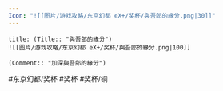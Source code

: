 ```yaml
---
Icon: "![[图片/游戏攻略/东京幻都 eX+/奖杯/與吾郎的緣分.png|30]]"
---
```

```ad-common-bronze-trophy
title: (Title:: "與吾郎的緣分")
![[图片/游戏攻略/东京幻都 eX+/奖杯/與吾郎的緣分.png|100]]

(Comment:: "加深與吾郎的緣分")
```

#东京幻都/奖杯 #奖杯 #奖杯/铜

